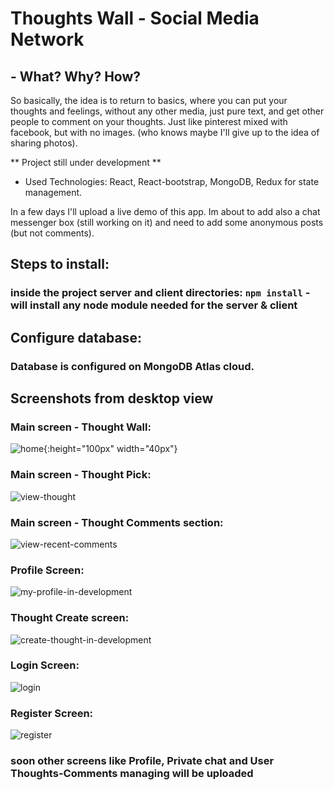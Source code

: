 # Thoughts Wall - Social Media Network

## - What? Why? How?
So basically, the idea is to return to basics, where you can put your thoughts and feelings, without any other media, just pure text, and get other people to comment on your thoughts. Just like pinterest mixed with facebook, but with no images. (who knows maybe I'll give up to the idea of sharing photos).

** Project still under development **
- Used Technologies: React, React-bootstrap, MongoDB, Redux for state management.

In a few days I'll upload a live demo of this app.
Im about to add also a chat messenger box (still working on it) and need to add some anonymous posts (but not comments).

## Steps to install:
### inside the project server and client directories: `npm install` - will install any node module needed for the server & client

## Configure database:
### Database is configured on MongoDB Atlas cloud.

## Screenshots from desktop view
### Main screen - Thought Wall:
![home](https://user-images.githubusercontent.com/36458741/111218182-13200980-85df-11eb-8896-8dd705735371.png){:height="100px" width="40px"}


### Main screen - Thought Pick:
![view-thought](https://user-images.githubusercontent.com/36458741/111218381-511d2d80-85df-11eb-92ef-d31ce1a3ca0d.png )

### Main screen - Thought Comments section:
![view-recent-comments](https://user-images.githubusercontent.com/36458741/111218402-59756880-85df-11eb-9437-cacfda0fccc8.png)

### Profile Screen:

![my-profile-in-development](https://user-images.githubusercontent.com/36458741/111218458-6d20cf00-85df-11eb-9a58-e620581a923a.png)

### Thought Create screen:
![create-thought-in-development](https://user-images.githubusercontent.com/36458741/111218434-64c89400-85df-11eb-9fca-2d4968603f58.png)

### Login Screen: 
![login](https://user-images.githubusercontent.com/36458741/111218441-685c1b00-85df-11eb-99ca-d569705b3475.png)

### Register Screen:
![register](https://user-images.githubusercontent.com/36458741/111218444-68f4b180-85df-11eb-99dc-5f193eb6f48d.png)


### soon other screens like Profile, Private chat and User Thoughts-Comments managing will be uploaded
